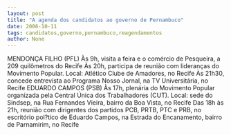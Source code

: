 ```yaml
---
layout: post
title: "A agenda dos candidatos ao governo de Pernambuco"
date: 2006-10-11
tags: candidatos,governo,pernambuco,reagendamentos
author: None
---
```


MENDONÇA FILHO (PFL)
Às 9h, visita a feira e o comércio de Pesqueira, a 209 quilômetros do Recife
Às 20h, participa de reunião com lideranças do Movimento Popular. Local: Atlético Clube de Amadores, no Recife
Às 21h30, concede entrevista ao Programa Nosso Jornal, na TV Universitária, no Recife
EDUARDO CAMPOS (PSB)
Às 17h,
 plenária do Movimento Popular organizada pela Central Única dos Trabalhadores (CUT). Local: sede do Sindsep, na Rua Fernandes Vieira, bairro da Boa Vista, no Recife
Das 18h às 21h, reunião com dirigentes dos partidos PCB, PRTB, PTC e PRB, no escritório pol?tico de Eduardo Campos, na Estrada do Encanamento, bairro de Parnamirim, no Recife 